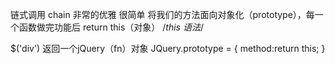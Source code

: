 链式调用 chain 
非常的优雅
很简单 将我们的方法面向对象化（prototype），每一个函数做完功能后 return this（对象）
/*this  语法*/

$('div') 返回一个jQuery（fn）对象
JQuery.prototype = {
    method:return this;
}
